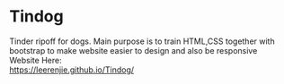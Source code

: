 # Tindog
Tinder ripoff for dogs. Main purpose is to train HTML,CSS together with bootstrap to make website easier to design and also be responsive
<br>
Website Here:
<br>
https://leerenjie.github.io/Tindog/
